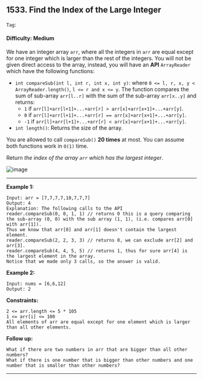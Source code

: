 ## 1533. Find the Index of the Large Integer

```Tag```:

#### Difficulty: Medium

We have an integer array ```arr```, where all the integers in ```arr``` are equal except for one integer which is larger than the rest of the integers. You will not be given direct access to the array, instead, you will have an __API__ ```ArrayReader``` which have the following functions:

- ```int compareSub(int l, int r, int x, int y)```: where ```0 <= l, r, x, y < ArrayReader.length()```, ```l <= r and x <= y```. The function compares the sum of sub-array ```arr[l..r]``` with the sum of the sub-array ```arr[x..y]``` and returns:
  - ```1``` if ```arr[l]+arr[l+1]+...+arr[r] > arr[x]+arr[x+1]+...+arr[y]```.
  - ```0``` if ```arr[l]+arr[l+1]+...+arr[r] == arr[x]+arr[x+1]+...+arr[y]```.
  - ```-1``` if ```arr[l]+arr[l+1]+...+arr[r] < arr[x]+arr[x+1]+...+arr[y]```.
- ```int length()```: Returns the size of the array.

You are allowed to call ```compareSub()``` __20 times__ at most. You can assume both functions work in ```O(1)``` time.

Return _the index of the array ```arr``` which has the largest integer_.

![image](https://user-images.githubusercontent.com/35042430/212568856-9e45bf9e-a3e5-45e3-a66c-d181b70557b1.png)

---

__Example 1:__
```
Input: arr = [7,7,7,7,10,7,7,7]
Output: 4
Explanation: The following calls to the API
reader.compareSub(0, 0, 1, 1) // returns 0 this is a query comparing the sub-array (0, 0) with the sub array (1, 1), (i.e. compares arr[0] with arr[1]).
Thus we know that arr[0] and arr[1] doesn't contain the largest element.
reader.compareSub(2, 2, 3, 3) // returns 0, we can exclude arr[2] and arr[3].
reader.compareSub(4, 4, 5, 5) // returns 1, thus for sure arr[4] is the largest element in the array.
Notice that we made only 3 calls, so the answer is valid.
```

__Example 2:__
```
Input: nums = [6,6,12]
Output: 2
```

__Constraints:__
```
2 <= arr.length <= 5 * 105
1 <= arr[i] <= 100
All elements of arr are equal except for one element which is larger than all other elements.
```

__Follow up:__
```
What if there are two numbers in arr that are bigger than all other numbers?
What if there is one number that is bigger than other numbers and one number that is smaller than other numbers?
```

---
